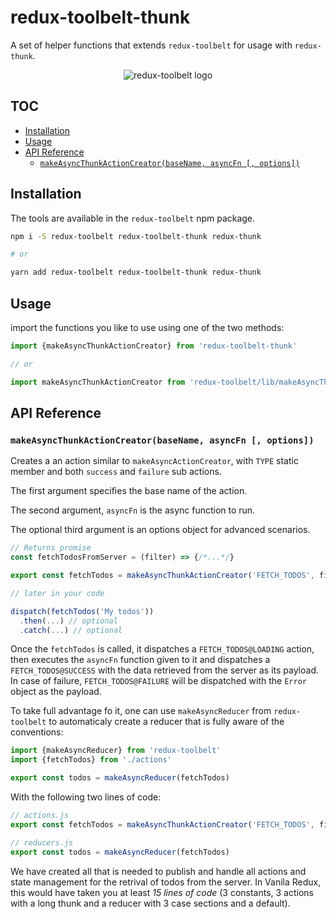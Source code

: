 # redux-toolbelt-thunk

A set of helper functions that extends `redux-toolbelt` for usage with `redux-thunk`.

<p align="center">
  <img align="center" src="https://raw.githubusercontent.com/welldone-software/redux-toolbelt/master/redux-toolbelt-logo.png" alt="redux-toolbelt logo"/>
</p>

## TOC

<!-- toc -->

- [Installation](#installation)
- [Usage](#usage)
- [API Reference](#api-reference)
  * [`makeAsyncThunkActionCreator(baseName, asyncFn [, options])`](#makeasyncthunkactioncreatorbasename-asyncfn--options)

<!-- tocstop -->

## Installation
The tools are available in the `redux-toolbelt` npm package.
```sh
npm i -S redux-toolbelt redux-toolbelt-thunk redux-thunk

# or

yarn add redux-toolbelt redux-toolbelt-thunk redux-thunk
```

## Usage
import the functions you like to use using one of the two methods:
```js
import {makeAsyncThunkActionCreator} from 'redux-toolbelt-thunk'

// or

import makeAsyncThunkActionCreator from 'redux-toolbelt/lib/makeAsyncThunkActionCreator'

```

## API Reference

### `makeAsyncThunkActionCreator(baseName, asyncFn [, options])`
Creates a an action similar to `makeAsyncActionCreator`, with `TYPE` static member and both `success` 
and `failure` sub actions. 

The first argument specifies the base name of the action.

The second argument, `asyncFn` is the async function to run.

The optional third argument is an options object for advanced scenarios.

```js
// Returns promise
const fetchTodosFromServer = (filter) => {/*...*/}

export const fetchTodos = makeAsyncThunkActionCreator('FETCH_TODOS', filter => fetchTodosFromServer(filter))

// later in your code

dispatch(fetchTodos('My todos'))
  .then(...) // optional
  .catch(...) // optional
```

Once the `fetchTodos` is called, it dispatches a `FETCH_TODOS@LOADING` action, then executes the  `asyncFn` function 
given to it and dispatches a `FETCH_TODOS@SUCCESS` with the data retrieved from the server as its payload.
In case of failure, `FETCH_TODOS@FAILURE` will be dispatched with the `Error` object as the payload.

To take full advantage fo it, one can use `makeAsyncReducer` from `redux-toolbelt` to automaticaly create a reducer that 
is fully aware of the conventions:

```js
import {makeAsyncReducer} from 'redux-toolbelt'
import {fetchTodos} from './actions'

export const todos = makeAsyncReducer(fetchTodos) 

```

With the following two lines of code:

```js
// actions.js
export const fetchTodos = makeAsyncThunkActionCreator('FETCH_TODOS', filter => fetchTodosFromServer(filter))

// reducers.js
export const todos = makeAsyncReducer(fetchTodos) 
```

We have created all that is needed to publish and handle all actions and state management for the retrival of todos from 
the server. In Vanila Redux, this would have taken you at least *15 lines of code*  (3 constants, 3 actions with a long 
thunk and a reducer with 3 case sections and a default).
